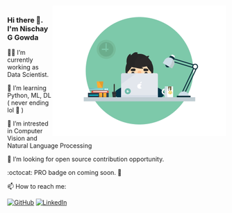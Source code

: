 <img align='right' src='https://github.com/Ranger105/Ranger105/blob/master/70804f7e25b11f29db904f2fa7b4cd9d.gif' width='400"'>

### Hi there 👋. I'm Nischay G Gowda

:man_technologist: I’m currently working as Data Scientist.

🌱 I’m learning Python, ML, DL ( never ending lol :rofl: )

:robot: I’m intrested in Computer Vision and Natural Language Processing  

:handshake: I’m looking for open source contribution opportunity.

:octocat: PRO  badge on coming soon. :love_you_gesture:

📫 How to reach me: <p align="left">
	<a href="https://github.com/nischaygowda105"><img src="https://img.shields.io/github/followers/nischaygowda105.svg?label=GitHub&style=social" alt="GitHub"></a>
	<a href="https://www.linkedin.com/in/nischaygirishgowda"><img src="https://img.shields.io/badge/LinkedIn--_.svg?style=social&logo=linkedin" alt="LinkedIn"></a>
	
	
	
<!-- <img src="https://github-readme-stats.vercel.app/api?username=nischaygowda105&&show_icons=true&title_color=ffffff&icon_color=bb2acf&text_color=daf7dc&bg_color=191919"> -->


